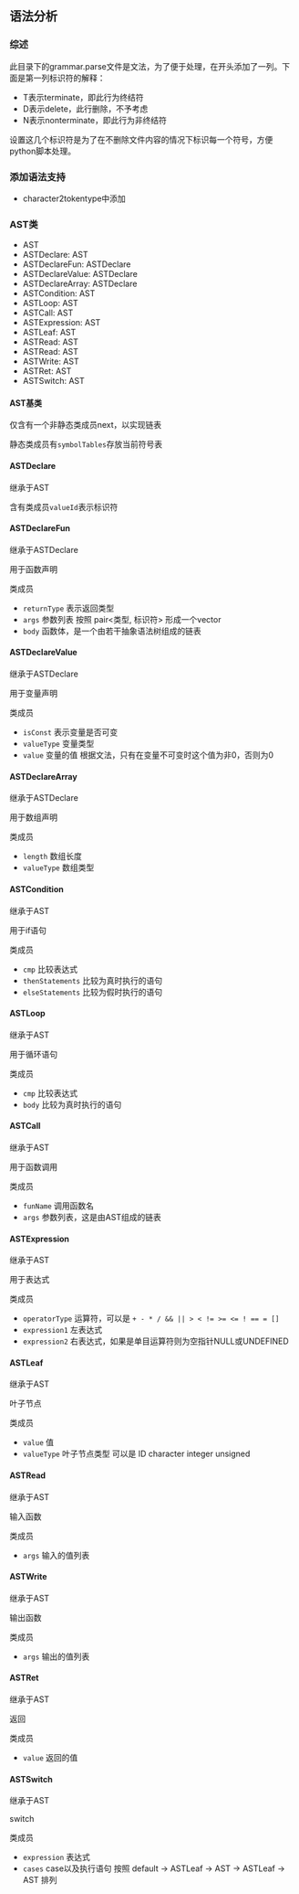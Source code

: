 ## 语法分析

### 综述

此目录下的grammar.parse文件是文法，为了便于处理，在开头添加了一列。下面是第一列标识符的解释：

+ T表示terminate，即此行为终结符
+ D表示delete，此行删除，不予考虑
+ N表示nonterminate，即此行为非终结符

设置这几个标识符是为了在不删除文件内容的情况下标识每一个符号，方便python脚本处理。

### 添加语法支持

+ character2tokentype中添加

### AST类

+ AST
+ ASTDeclare: AST
+ ASTDeclareFun: ASTDeclare
+ ASTDeclareValue: ASTDeclare
+ ASTDeclareArray: ASTDeclare
+ ASTCondition: AST
+ ASTLoop: AST
+ ASTCall: AST
+ ASTExpression: AST
+ ASTLeaf: AST
+ ASTRead: AST
+ ASTRead: AST
+ ASTWrite: AST
+ ASTRet: AST
+ ASTSwitch: AST

#### AST基类

仅含有一个非静态类成员next，以实现链表

静态类成员有`symbolTables`存放当前符号表

#### ASTDeclare

继承于AST

含有类成员`valueId`表示标识符

#### ASTDeclareFun

继承于ASTDeclare

用于函数声明

类成员
+ `returnType` 表示返回类型
+ `args` 参数列表 按照 pair<类型, 标识符> 形成一个vector
+ `body` 函数体，是一个由若干抽象语法树组成的链表

#### ASTDeclareValue

继承于ASTDeclare

用于变量声明

类成员
+ `isConst` 表示变量是否可变
+ `valueType` 变量类型
+ `value` 变量的值 根据文法，只有在变量不可变时这个值为非0，否则为0

#### ASTDeclareArray

继承于ASTDeclare

用于数组声明

类成员
+ `length` 数组长度
+ `valueType` 数组类型

#### ASTCondition

继承于AST

用于if语句

类成员

+ `cmp` 比较表达式
+ `thenStatements` 比较为真时执行的语句
+ `elseStatements` 比较为假时执行的语句

#### ASTLoop

继承于AST

用于循环语句

类成员

+ `cmp` 比较表达式
+ `body` 比较为真时执行的语句

#### ASTCall

继承于AST

用于函数调用

类成员

+ `funName` 调用函数名
+ `args` 参数列表，这是由AST组成的链表

#### ASTExpression

继承于AST

用于表达式

类成员 
+ `operatorType` 运算符，可以是 `+ - * / && || > < != >= <= ! == = []`
+ `expression1` 左表达式
+ `expression2` 右表达式，如果是单目运算符则为空指针NULL或UNDEFINED

#### ASTLeaf

继承于AST

叶子节点

类成员
+ `value` 值
+ `valueType` 叶子节点类型 可以是 ID character integer unsigned 

#### ASTRead

继承于AST

输入函数

类成员
+ `args` 输入的值列表

#### ASTWrite

继承于AST

输出函数

类成员
+ `args` 输出的值列表

#### ASTRet

继承于AST

返回

类成员
+ `value` 返回的值

#### ASTSwitch

继承于AST

switch

类成员
+ `expression` 表达式
+ `cases` case以及执行语句 按照 default -> ASTLeaf -> AST -> ASTLeaf -> AST 排列
